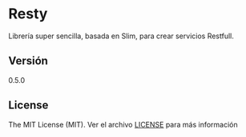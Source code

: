 Resty
=====

Librería super sencilla, basada en Slim, para crear servicios Restfull.

Versión
-------

0.5.0

License
-------

The MIT License (MIT). Ver el archivo [LICENSE](LICENSE.md) para más información
